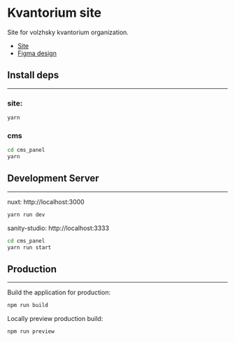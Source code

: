 # Kvantorium site

Site for volzhsky kvantorium organization.

- [Site](https://www.kvantoriumvlz.ru/)
- [Figma design](https://www.figma.com/file/yjWZKtPlfDRIWbchSTia3m/kvantorium?node-id=315%3A1261)

## Install deps

---

### site:
```bash
yarn
```

### cms
```bash
cd cms_panel
yarn
```

## Development Server

---

nuxt: http://localhost:3000  

```bash
yarn run dev
```

sanity-studio: http://localhost:3333

```bash
cd cms_panel
yarn run start
```

## Production

---

Build the application for production:

```bash
npm run build
```

Locally preview production build:

```bash
npm run preview
```
